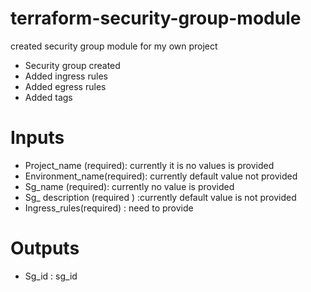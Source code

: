 # terraform-security-group-module

created security group module for my own project

* Security group created 
* Added ingress rules
* Added egress rules 
* Added tags

# Inputs 
* Project_name (required): currently it is no values is provided 
* Environment_name(required): currently default value not provided 
* Sg_name (required): currently no value is provided 
* Sg_ description (required ) :currently default value is not provided 
* Ingress_rules(required) : need to provide

# Outputs
* Sg_id : sg_id


